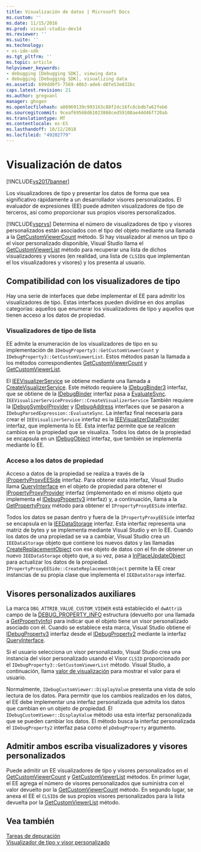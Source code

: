 ```yaml
---
title: Visualización de datos | Microsoft Docs
ms.custom: ''
ms.date: 11/15/2016
ms.prod: visual-studio-dev14
ms.reviewer: ''
ms.suite: ''
ms.technology:
- vs-ide-sdk
ms.tgt_pltfrm: ''
ms.topic: article
helpviewer_keywords:
- debugging [Debugging SDK], viewing data
- debugging [Debugging SDK], visualizing data
ms.assetid: 699dd0f5-7569-40b3-ade6-d0fe53e832bc
caps.latest.revision: 21
ms.author: gregvanl
manager: ghogen
ms.openlocfilehash: a88969139c993163c88f2dc16fc8cbdb7a62feb6
ms.sourcegitcommit: 9ceaf69568d61023868ced59108ae4dd46f720ab
ms.translationtype: MT
ms.contentlocale: es-ES
ms.lasthandoff: 10/12/2018
ms.locfileid: "49202779"
---
```

# <a name="visualizing-and-viewing-data"></a>Visualización de datos
[!INCLUDE[vs2017banner](../../includes/vs2017banner.md)]

Los visualizadores de tipo y presentar los datos de forma que sea significativo rápidamente a un desarrollador visores personalizados. El evaluador de expresiones (EE) puede admiten visualizadores de tipo de terceros, así como proporcionar sus propios visores personalizados.  
  
 [!INCLUDE[vsprvs](../../includes/vsprvs-md.md)] Determina el número de visualizadores de tipo y visores personalizados están asociados con el tipo del objeto mediante una llamada a la [GetCustomViewerCount](../../extensibility/debugger/reference/idebugproperty3-getcustomviewercount.md) método. Si hay visualizador al menos un tipo o el visor personalizado disponible, Visual Studio llama el [GetCustomViewerList](../../extensibility/debugger/reference/idebugproperty3-getcustomviewerlist.md) método para recuperar una lista de dichos visualizadores y visores (en realidad, una lista de `CLSID`s que implementan el los visualizadores y visores) y los presenta al usuario.  
  
## <a name="supporting-type-visualizers"></a>Compatibilidad con los visualizadores de tipo  
 Hay una serie de interfaces que debe implementar el EE para admitir los visualizadores de tipo. Estas interfaces pueden dividirse en dos amplias categorías: aquellos que enumerar los visualizadores de tipo y aquellos que tienen acceso a los datos de propiedad.  
  
### <a name="listing-type-visualizers"></a>Visualizadores de tipo de lista  
 EE admite la enumeración de los visualizadores de tipo en su implementación de `IDebugProperty3::GetCustomViewerCount` y `IDebugProperty3::GetCustomViewerList`. Estos métodos pasan la llamada a los métodos correspondientes [GetCustomViewerCount](../../extensibility/debugger/reference/ieevisualizerservice-getcustomviewercount.md) y [GetCustomViewerList](../../extensibility/debugger/reference/ieevisualizerservice-getcustomviewerlist.md).  
  
 El [IEEVisualizerService](../../extensibility/debugger/reference/ieevisualizerservice.md) se obtiene mediante una llamada a [CreateVisualizerService](../../extensibility/debugger/reference/ieevisualizerserviceprovider-createvisualizerservice.md). Este método requiere la [IDebugBinder3](../../extensibility/debugger/reference/idebugbinder3.md) interfaz, que se obtiene de la [IDebugBinder](../../extensibility/debugger/reference/idebugbinder.md) interfaz pasa a [EvaluateSync](../../extensibility/debugger/reference/idebugparsedexpression-evaluatesync.md). `IEEVisualizerServiceProvider::CreateVisualizerService` También requiere la [IDebugSymbolProvider](../../extensibility/debugger/reference/idebugsymbolprovider.md) y [IDebugAddress](../../extensibility/debugger/reference/idebugaddress.md) interfaces que se pasaron a `IDebugParsedExpression::EvaluateSync`. La interfaz final necesaria para crear el `IEEVisualizerService` interfaz es la [IEEVisualizerDataProvider](../../extensibility/debugger/reference/ieevisualizerdataprovider.md) interfaz, que implementa lo EE. Esta interfaz permite que se realicen cambios en la propiedad que se visualiza. Todos los datos de la propiedad se encapsula en un [IDebugObject](../../extensibility/debugger/reference/idebugobject.md) interfaz, que también se implementa mediante lo EE.  
  
### <a name="accessing-property-data"></a>Acceso a los datos de propiedad  
 Acceso a datos de la propiedad se realiza a través de la [IPropertyProxyEESide](../../extensibility/debugger/reference/ipropertyproxyeeside.md) interfaz. Para obtener esta interfaz, Visual Studio llama [QueryInterface](http://msdn.microsoft.com/library/62fce95e-aafa-4187-b50b-e6611b74c3b3) en el objeto de propiedad para obtener el [IPropertyProxyProvider](../../extensibility/debugger/reference/ipropertyproxyprovider.md) interfaz (implementado en el mismo objeto que implementa el [ IDebugProperty3](../../extensibility/debugger/reference/idebugproperty3.md) interfaz) y, a continuación, llama a la [GetPropertyProxy](../../extensibility/debugger/reference/ipropertyproxyprovider-getpropertyproxy.md) método para obtener el `IPropertyProxyEESide` interfaz.  
  
 Todos los datos se pasan dentro y fuera de la `IPropertyProxyEESide` interfaz se encapsula en la [IEEDataStorage](../../extensibility/debugger/reference/ieedatastorage.md) interfaz. Esta interfaz representa una matriz de bytes y se implementa mediante Visual Studio y en lo EE. Cuando los datos de una propiedad se va a cambiar, Visual Studio crea un `IEEDataStorage` objeto que contiene los nuevos datos y las llamadas [CreateReplacementObject](../../extensibility/debugger/reference/ipropertyproxyeeside-createreplacementobject.md) con ese objeto de datos con el fin de obtener un nuevo `IEEDataStorage` objeto que, a su vez, pasa a [InPlaceUpdateObject](../../extensibility/debugger/reference/ipropertyproxyeeside-inplaceupdateobject.md) para actualizar los datos de la propiedad. `IPropertyProxyEESide::CreateReplacementObject` permite la EE crear instancias de su propia clase que implementa el `IEEDataStorage` interfaz.  
  
## <a name="supporting-custom-viewers"></a>Visores personalizados auxiliares  
 La marca `DBG_ATTRIB_VALUE_CUSTOM_VIEWER` está establecido el `dwAttrib` campo de la [DEBUG_PROPERTY_INFO](../../extensibility/debugger/reference/debug-property-info.md) estructura (devuelto por una llamada a [GetPropertyInfo](../../extensibility/debugger/reference/idebugproperty2-getpropertyinfo.md)) para indicar que el objeto tiene un visor personalizado asociado con él. Cuando se establece esta marca, Visual Studio obtiene el [IDebugProperty3](../../extensibility/debugger/reference/idebugproperty3.md) interfaz desde el [IDebugProperty2](../../extensibility/debugger/reference/idebugproperty2.md) mediante la interfaz [QueryInterface](http://msdn.microsoft.com/library/62fce95e-aafa-4187-b50b-e6611b74c3b3).  
  
 Si el usuario selecciona un visor personalizado, Visual Studio crea una instancia del visor personalizado usando el Visor `CLSID` proporcionado por el `IDebugProperty3::GetCustomViewerList` método. Visual Studio, a continuación, llama [valor de visualización](../../extensibility/debugger/reference/idebugcustomviewer-displayvalue.md) para mostrar el valor para el usuario.  
  
 Normalmente, `IDebugCustomViewer::DisplayValue` presenta una vista de solo lectura de los datos. Para permitir que los cambios realizados en los datos, el EE debe implementar una interfaz personalizada que admita los datos que cambian en un objeto de propiedad. El `IDebugCustomViewer::DisplayValue` método usa esta interfaz personalizada que se pueden cambiar los datos. El método busca la interfaz personalizada el `IDebugProperty2` interfaz pasa como el `pDebugProperty` argumento.  
  
## <a name="supporting-both-type-visualizers-and-custom-viewers"></a>Admitir ambos escriba visualizadores y visores personalizados  
 Puede admitir un EE visualizadores de tipo y visores personalizados en el [GetCustomViewerCount](../../extensibility/debugger/reference/idebugproperty3-getcustomviewercount.md) y [GetCustomViewerList](../../extensibility/debugger/reference/idebugproperty3-getcustomviewerlist.md) métodos. En primer lugar, el EE agrega el número de visores personalizados que suministra con el valor devuelto por la [GetCustomViewerCount](../../extensibility/debugger/reference/ieevisualizerservice-getcustomviewercount.md) método. En segundo lugar, se anexa el EE el `CLSID`s de sus propios visores personalizados para la lista devuelta por la [GetCustomViewerList](../../extensibility/debugger/reference/ieevisualizerservice-getcustomviewerlist.md) método.  
  
## <a name="see-also"></a>Vea también  
 [Tareas de depuración](../../extensibility/debugger/debugging-tasks.md)   
 [Visualizador de tipo y visor personalizado](../../extensibility/debugger/type-visualizer-and-custom-viewer.md)

